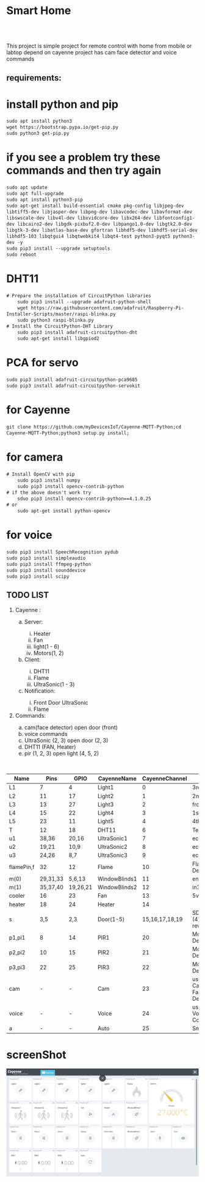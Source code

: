<h1>Smart Home</h1>
<br/><br/>
<p>
	This project is simple project for remote control with home from mobile or labtop depend on cayenne
	project has cam face detector and voice commands
</p>
<h2>requirements:</h2>

# install python and pip
	sudo apt install python3
	wget https://bootstrap.pypa.io/get-pip.py
	sudo python3 get-pip.py
# if you see a problem try these commands and then try again
	sudo apt update
	sudo apt full-upgrade
	sudo apt install python3-pip
	sudo apt-get install build-essential cmake pkg-config libjpeg-dev libtiff5-dev libjasper-dev libpng-dev libavcodec-dev libavformat-dev libswscale-dev libv4l-dev libxvidcore-dev libx264-dev libfontconfig1-dev libcairo2-dev libgdk-pixbuf2.0-dev libpango1.0-dev libgtk2.0-dev libgtk-3-dev libatlas-base-dev gfortran libhdf5-dev libhdf5-serial-dev libhdf5-103 libqtgui4 libqtwebkit4 libqt4-test python3-pyqt5 python3-dev -y
	sudo pip3 install --upgrade setuptools
	sudo reboot
# DHT11
	# Prepare the installation of CircuitPython libraries
		sudo pip3 install --upgrade adafruit-python-shell
		wget https://raw.githubusercontent.com/adafruit/Raspberry-Pi-Installer-Scripts/master/raspi-blinka.py
		sudo python3 raspi-blinka.py
	# Install the CircuitPython-DHT Library
		sudo pip3 install adafruit-circuitpython-dht
		sudo apt-get install libgpiod2
# PCA for servo
	sudo pip3 install adafruit-circuitpython-pca9685
	sudo pip3 install adafruit-circuitpython-servokit
# for Cayenne
	git clone https://github.com/myDevicesIoT/Cayenne-MQTT-Python;cd Cayenne-MQTT-Python;python3 setup.py install;
# for camera
	# Install OpenCV with pip
		sudo pip3 install numpy
		sudo pip3 install opencv-contrib-python
	# if the above doesn't work try
		sduo pip3 install opencv-contrib-python==4.1.0.25
	# or
		sudo apt-get install python-opencv
# for voice
	sudo pip3 install SpeechRecognition pydub
	sudo pip3 install simpleaudio
	sudo pip3 install ffmpeg-python
	sudo pip3 install sounddevice
	sudo pip3 install scipy
	
	
<h2>TODO LIST</h2>

<ol>
	<li>Cayenne :</li>
	<ol type='a'>
		<li>Server:</li>
		<ol type='i'>
			<li>Heater</li>
			<li>Fan</li>
			<li>light(1 - 6)</li>
			<li>Motors(1, 2)</li>
		</ol>
		<li>Client:</li>
		<ol type='i'>
			<li>DHT11</li>
			<li>Flame</li>
			<li>UltraSonic(1 - 3)</li>
		</ol>
		<li>Notification:</li>
		<ol type='i'>
			<li>Front Door UltraSonic</li>
			<li>Flame</li>
		</ol>
	</ol>		
	<li>Commands:</li>
	<ol type='a'>
		<li>cam(face detector) open door (front)</li>
		<li>voice commands</li>
		<li>UltraSonic (2, 3) open door (2, 3)</li>
		<li>DHT11 (FAN, Heater)</li>
		<li>pir (1, 2, 3) open light (4, 5, 2)</li>
	</ol>
</ol>
<br/>

<table>
  <thead>
	<tr>
		<th>Name</th>
		<th>Pins</th>
		<th>GPIO</th>
		<th>CayenneName</th>
		<th>CayenneChannel</th>
		<th>Note</th>
	</tr>
  </thead>
  <tbody>
	<tr>
		<td>L1</td>
		<td>7</td>
		<td>4</td>
		<td>Light1</td>
		<td>0</td>
		<td>3rd Room</td>
	</tr>
	<tr>
		<td>L2</td>
		<td>11</td>
		<td>17</td>
		<td>Light2</td>
		<td>1</td>
		<td>2nd Room</td>
	</tr>
	<tr>
		<td>L3</td>
		<td>13</td>
		<td>27</td>
		<td>Light3</td>
		<td>2</td>
		<td>front Door</td>
	</tr>
	<tr>
		<td>L4</td>
		<td>15</td>
		<td>22</td>
		<td>Light4</td>
		<td>3</td>
		<td>1st Room</td>
	</tr>
	<tr>
		<td>L5</td>
		<td>23</td>
		<td>11</td>
		<td>Light5</td>
		<td>4</td>
		<td>4th Room</td>
	</tr>
	<tr>
		<td>T</td>
		<td>12</td>
		<td>18</td>
		<td>DHT11</td>
		<td>6</td>
		<td>Temperture</td>
	</tr>
	<tr>
		<td>u1</td>
		<td>38,36</td>
		<td>20,16</td>
		<td>UltraSonic1</td>
		<td>7</td>
		<td>echo,Trig</td>
	</tr>
	<tr>
		<td>u2</td>
		<td>19,21</td>
		<td>10,9</td>
		<td>UltraSonic2</td>
		<td>8</td>
		<td>echo,Trig</td>
	</tr>
	<tr>
		<td>u3</td>
		<td>24,26</td>
		<td>8,7</td>
		<td>UltraSonic3</td>
		<td>9</td>
		<td>echo,Trig</td>
	</tr>
	<tr>
		<td>flamePin,f</td>
		<td>32</td>
		<td>12</td>
		<td>Flame</td>
		<td>10</td>
		<td>Flame Detector</td>
	</tr>
	<tr>
		<td>m(0)</td>
		<td>29,31,33</td>
		<td>5,6,13</td>
		<td>WindowBlinds1</td>
		<td>11</td>
		<td>en1,in1,in2</td>
	</tr>
	<tr>
		<td>m(1)</td>
		<td>35,37,40</td>
		<td>19,26,21</td>
		<td>WindowBlinds2</td>
		<td>12</td>
		<td>in3,in4,en2</td>
	</tr>
	<tr>
		<td>cooler</td>
		<td>16</td>
		<td>23</td>
		<td>Fan</td>
		<td>13</td>
		<td>5v Fan</td>
	</tr>
	<tr>
		<td>heater</td>
		<td>18</td>
		<td>24</td>
		<td>Heater</td>
		<td>14</td>
		<td></td>
	</tr>
	<tr>
		<td>s</td>
		<td>3,5</td>
		<td>2,3</td>
		<td>Door(1-5)</td>
		<td>15,16,17,18,19</td>
		<td>SDA,SCL (4) is reversed</td>
	</tr>
	<tr>
		<td>p1,pi1</td>
		<td>8</td>
		<td>14</td>
		<td>PIR1</td>
		<td>20</td>
		<td>Motion Detection</td>
	</tr>
	<tr>
		<td>p2,pi2</td>
		<td>10</td>
		<td>15</td>
		<td>PIR2</td>
		<td>21</td>
		<td>Motion Detection</td>
	</tr>
	<tr>
		<td>p3,pi3</td>
		<td>22</td>
		<td>25</td>
		<td>PIR3</td>
		<td>22</td>
		<td>Motion Detection</td>
	</tr>
	<tr>
		<td>cam</td>
		<td>-</td>
		<td>-</td>
		<td>Cam</td>
		<td>23</td>
		<td>usb Camera for Face Detector</td>
	</tr>
	<tr>
		<td>voice</td>
		<td>-</td>
		<td>-</td>
		<td>Voice</td>
		<td>24</td>
		<td>usb mic for Voice Commands</td>
	</tr>
	<tr>
		<td>a</td>
		<td>-</td>
		<td>-</td>
		<td>Auto</td>
		<td>25</td>
		<td>Smart Auto</td>
	</tr>
  </tbody>
</table>

# screenShot
<img src="https://github.com/MaxSoEn/SmartHome/blob/main/Screenshot.jpg" >
